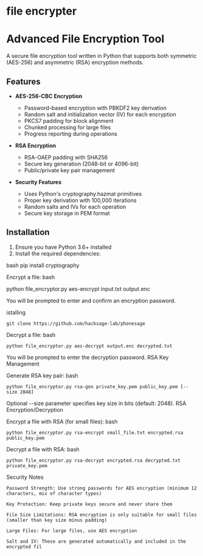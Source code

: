 # file encrypter

# Advanced File Encryption Tool

A secure file encryption tool written in Python that supports both symmetric (AES-256) and asymmetric (RSA) encryption methods.

## Features

- **AES-256-CBC Encryption**
  - Password-based encryption with PBKDF2 key derivation
  - Random salt and initialization vector (IV) for each encryption
  - PKCS7 padding for block alignment
  - Chunked processing for large files
  - Progress reporting during operations

- **RSA Encryption**
  - RSA-OAEP padding with SHA256
  - Secure key generation (2048-bit or 4096-bit)
  - Public/private key pair management

- **Security Features**
  - Uses Python's cryptography.hazmat primitives
  - Proper key derivation with 100,000 iterations
  - Random salts and IVs for each operation
  - Secure key storage in PEM format

## Installation

1. Ensure you have Python 3.6+ installed
2. Install the required dependencies:

bash
pip install cryptography

Encrypt a file:
bash

python file_encryptor.py aes-encrypt input.txt output.enc

You will be prompted to enter and confirm an encryption password.


istalling
```
git clone https://github.com/hacksage-lab/phonesage
```

Decrypt a file:
bash
```
python file_encryptor.py aes-decrypt output.enc decrypted.txt
```
You will be prompted to enter the decryption password.
RSA Key Management

Generate RSA key pair:
bash
```
python file_encryptor.py rsa-gen private_key.pem public_key.pem [--size 2048]
```
Optional --size parameter specifies key size in bits (default: 2048).
RSA Encryption/Decryption

Encrypt a file with RSA (for small files):
bash
```
python file_encryptor.py rsa-encrypt small_file.txt encrypted.rsa public_key.pem
```
Decrypt a file with RSA:
bash
```
python file_encryptor.py rsa-decrypt encrypted.rsa decrypted.txt private_key.pem
```
Security Notes

    Password Strength: Use strong passwords for AES encryption (minimum 12 characters, mix of character types)

    Key Protection: Keep private keys secure and never share them

    File Size Limitations: RSA encryption is only suitable for small files (smaller than key size minus padding)

    Large Files: For large files, use AES encryption

    Salt and IV: These are generated automatically and included in the encrypted fil
